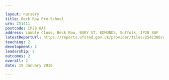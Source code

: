 ```yaml
---

layout: nursery
title: Beck Row Pre-School
urn: 251411
postcode: IP28 8AF
address: Lamble Close, Beck Row, BURY ST. EDMUNDS, Suffolk, IP28 8AF
latestReportUrl: https://reports.ofsted.gov.uk/provider/files/2542380/urn/251411.pdf
teaching: 2
development: 2
leadership: 2
outcomes: 2
overall: 2
date: 19 January 2016

---
```

